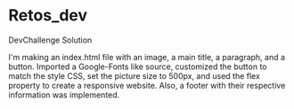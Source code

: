 # Retos_dev
DevChallenge Solution

I'm making an index.html file with an image, a main title, a paragraph, and a button. Imported a Google-Fonts like source, customized the button to match the style CSS, set the picture size to 500px, and used the flex property to create a responsive website. Also, a footer with their respective information was implemented.
